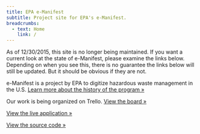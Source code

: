 ```yaml
---
title: EPA e-Manifest
subtitle: Project site for EPA's e-Manifest.
breadcrumbs:
  - text: Home
    link: /
---
```


As of 12/30/2015, this site is no longer being maintained. If you want a current look at the state of e-Manifest, please examine the links below. Depending on when you see this, there is no guarantee the links below will still be updated. But it should be obvious if they are not.

e-Manifest is a project by EPA to digitize hazardous waste management in the U.S.
[Learn more about the history of the program »](http://www.epa.gov/osw/hazard/transportation/manifest/e-man.htm)

Our work is being organized on Trello. [View the board »](https://trello.com/b/0geMlbgF)

[View the live application »](https://e-manifest.18f.gov)

[View the source code »](https://github.com/18F/e-manifest)

